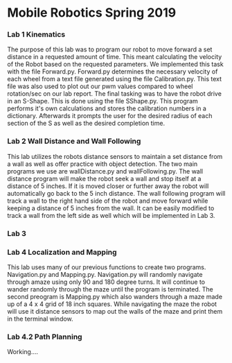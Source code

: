 # Mobile Robotics Spring 2019

### Lab 1 Kinematics

  The purpose of this lab was to program our robot to move forward a set distance in a requested amount of time.
This meant calculating the velocity of the Robot based on the requested parameters. We implemented this task with
the file Forward.py. Forward.py determines the necessary velocity of each wheel from a text file generated using 
the file Calibration.py. This text file was also used to plot out our pwm values compared to wheel rotation/sec on
our lab report. The final tasking was to have the robot drive in an S-Shape. This is done using the file SShape.py.
This program performs it's own calculations and stores the calibration numbers in a dictionary. Afterwards it 
prompts the user for the desired radius of each section of the S as well as the desired completion time.

### Lab 2 Wall Distance and Wall Following

  This lab utilizes the robots distance sensors to maintain a set distance from a wall as well as offer practice with
object detection. The two main programs we use are wallDistance.py and wallFollowing.py. The wall distance program will
make the robot seek a wall and stop itself at a distance of 5 inches. If it is moved closer or further away the robot 
will automatically go back to the 5 inch distance. The wall following program will track a wall to the right hand side
of the robot and move forward while keeping a distance of 5 inches from the wall. It can be easily modified to track a 
wall from the left side as well which will be implemented in Lab 3.


### Lab 3

### Lab 4 Localization and Mapping

  This lab uses many of our previous functions to create two programs. Navigation.py and Mapping.py. Navigation.py will randomly navigate through amaze using only 90 and 180 degree turns. It will continue to wander randomly through the maze until the program is terminated. The second preogram is Mapping.py which also wanders through a maze made up of a 4 x 4 grid of 18 inch squares. While navigating the maze the robot will use it distance sensors to map out the walls of the maze and print them in the terminal window.
  
 ### Lab 4.2 Path Planning
 
 Working....

